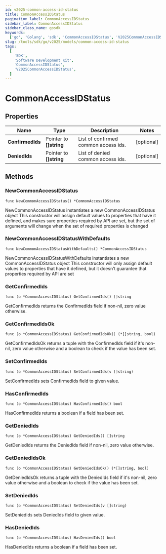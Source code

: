 ```yaml
---
id: v2025-common-access-id-status
title: CommonAccessIDStatus
pagination_label: CommonAccessIDStatus
sidebar_label: CommonAccessIDStatus
sidebar_class_name: gosdk
keywords:
  ['go', 'Golang', 'sdk', 'CommonAccessIDStatus', 'V2025CommonAccessIDStatus']
slug: /tools/sdk/go/v2025/models/common-access-id-status
tags:
  [
    'SDK',
    'Software Development Kit',
    'CommonAccessIDStatus',
    'V2025CommonAccessIDStatus',
  ]
---
```


# CommonAccessIDStatus

## Properties

| Name | Type | Description | Notes |
| --- | --- | --- | --- |
| **ConfirmedIds** | Pointer to **[]string** | List of confirmed common access ids. | [optional] |
| **DeniedIds** | Pointer to **[]string** | List of denied common access ids. | [optional] |

## Methods

### NewCommonAccessIDStatus

`func NewCommonAccessIDStatus() *CommonAccessIDStatus`

NewCommonAccessIDStatus instantiates a new CommonAccessIDStatus object This constructor will assign default values to properties that have it defined, and makes sure properties required by API are set, but the set of arguments will change when the set of required properties is changed

### NewCommonAccessIDStatusWithDefaults

`func NewCommonAccessIDStatusWithDefaults() *CommonAccessIDStatus`

NewCommonAccessIDStatusWithDefaults instantiates a new CommonAccessIDStatus object This constructor will only assign default values to properties that have it defined, but it doesn't guarantee that properties required by API are set

### GetConfirmedIds

`func (o *CommonAccessIDStatus) GetConfirmedIds() []string`

GetConfirmedIds returns the ConfirmedIds field if non-nil, zero value otherwise.

### GetConfirmedIdsOk

`func (o *CommonAccessIDStatus) GetConfirmedIdsOk() (*[]string, bool)`

GetConfirmedIdsOk returns a tuple with the ConfirmedIds field if it's non-nil, zero value otherwise and a boolean to check if the value has been set.

### SetConfirmedIds

`func (o *CommonAccessIDStatus) SetConfirmedIds(v []string)`

SetConfirmedIds sets ConfirmedIds field to given value.

### HasConfirmedIds

`func (o *CommonAccessIDStatus) HasConfirmedIds() bool`

HasConfirmedIds returns a boolean if a field has been set.

### GetDeniedIds

`func (o *CommonAccessIDStatus) GetDeniedIds() []string`

GetDeniedIds returns the DeniedIds field if non-nil, zero value otherwise.

### GetDeniedIdsOk

`func (o *CommonAccessIDStatus) GetDeniedIdsOk() (*[]string, bool)`

GetDeniedIdsOk returns a tuple with the DeniedIds field if it's non-nil, zero value otherwise and a boolean to check if the value has been set.

### SetDeniedIds

`func (o *CommonAccessIDStatus) SetDeniedIds(v []string)`

SetDeniedIds sets DeniedIds field to given value.

### HasDeniedIds

`func (o *CommonAccessIDStatus) HasDeniedIds() bool`

HasDeniedIds returns a boolean if a field has been set.

